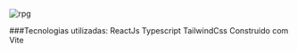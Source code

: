 
![rpg](https://user-images.githubusercontent.com/82123987/212924556-0be80782-e8ba-4b67-8fe0-e6621185f00a.png)

###Tecnologias utilizadas:
ReactJs
Typescript
TailwindCss
Construido com Vite
